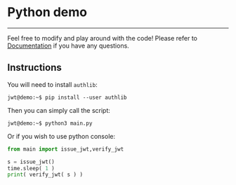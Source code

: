 # Python demo
---

Feel free to modify and play around with the code!
Please refer to [Documentation](https://docs.authlib.org/en/latest/) if you have any questions.

## Instructions

You will need to install `authlib`:
```console
jwt@demo:~$ pip install --user authlib
```

Then you can simply call the script:
```console
jwt@demo:~$ python3 main.py
```

Or if you wish to use python console:
```python
from main import issue_jwt,verify_jwt

s = issue_jwt()
time.sleep( 1 )
print( verify_jwt( s ) )
```
